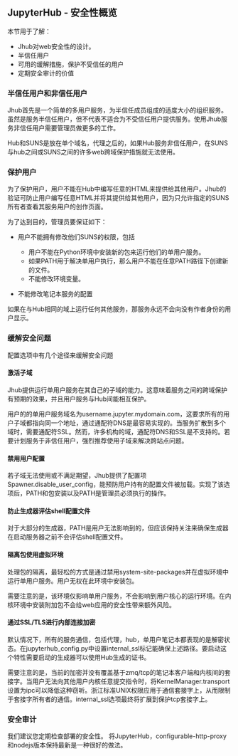 ## JupyterHub - 安全性概览
本节用于了解：

- Jhub对web安全性的设计。
- 半信任用户
- 可用的缓解措施，保护不受信任的用户
- 定期安全审计的价值

### 半信任用户和非信任用户
Jhub首先是一个简单的多用户服务，为半信任成员组成的适度大小的组织服务。虽然是服务半信任用户，但不代表不适合为不受信任用户提供服务。使用Jhub服务非信任用户需要管理员做更多的工作。

Hub和SUNS是放在单个域名，代理之后的，如果Hub服务非信任用户，在SUNS与hub之间或SUNS之间的许多web跨域保护措施就无法使用。

### 保护用户
为了保护用户，用户不能在Hub中编写任意的HTML来提供给其他用户。Jhub的验证可防止用户编写任意HTML并将其提供给其他用户，因为只允许指定的SUNS所有者查看其服务用户的创作页面。

为了达到目的，管理员要保证如下：

- 用户不能拥有修改他们SUNS的权限，包括
	-   用户不能在Python环境中安装新的包来运行他们的单用户服务。
	-   如果PATH用于解决单用户执行，那么用户不能在任意PATH路径下创建新的文件。
	-   不能修改环境变量。

- 不能修改笔记本服务的配置

如果在与Hub相同的域上运行任何其他服务，那服务永远不会向没有作者身份的用户显示。


### 缓解安全问题
配置选项中有几个途径来缓解安全问题

#### 激活子域
Jhub提供运行单用户服务在其自己的子域的能力。这意味着服务之间的跨域保护有预期的效果，并且用户服务与Hub间能相互保护。

用户的的单用户服务域名为username.jupyter.mydomain.com，这要求所有的用户子域都指向同一个地址，通过通配符DNS是最容易实现的。当服务扩散到多个域时，需要通配符SSL。然而，许多机构的域，通配符DNS和SSL是不支持的。若要计划服务于非信任用户，强烈推荐使用子域来解决跨站点问题。

#### 禁用用户配置
若子域无法使用或不满足期望，Jhub提供了配置项Spawner.disable_user_config，能预防用户持有的配置文件被加载。实现了该选项后，PATH和包安装以及PATH是管理员必须执行的操作。

#### 防止生成器评估shell配置文件
对于大部分的生成器，PATH是用户无法影响到的，但应该保持关注来确保生成器在启动服务器之前不会评估shell配置文件。

#### 隔离包使用虚拟环境
处理包的隔离，最轻松的方式是通过禁用system-site-packages并在虚拟环境中运行单用户服务。用户无权在此环境中安装包。

需要注意的是，该环境仅影响单用户服务，不会影响到用户核心的运行环境。在内核环境中安装附加包不会给web应用的安全性带来额外风险。

#### 通过SSL/TLS进行内部连接加密
默认情况下，所有的服务通信，包括代理，hub，单用户笔记本都表现的是解密状态。在jupyterhub_config.py中设置internal_ssl标记能确保上述路径。要启动这个特性需要启动的生成器可以使用Hub生成的证书。

需要注意的是，当前的加密并没有覆盖基于zmq/tcp的笔记本客户端和内核间的套接字。当用户无法向其他用户内核任意提交指令时，将KernelManager.transport设置为ipc可以降低这种窃听。浙江标准UNIX权限应用于通信套接字上，从而限制于套接字所有者的通信。internal_ssl选项最终将扩展到保护tcp套接字上。


### 安全审计

我们建议您定期检查部署的安全性。 将JupyterHub，configurable-http-proxy和nodejs版本保持最新是一种很好的做法。